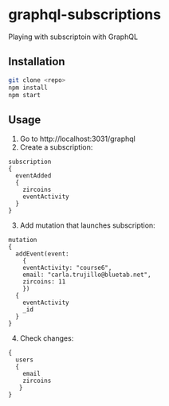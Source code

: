 # graphql-subscriptions

Playing with subscriptoin with GraphQL

## Installation

```bash
git clone <repo>
npm install
npm start
```

## Usage

1. Go to http://localhost:3031/graphql
2. Create a subscription:
```
subscription
{
  eventAdded
  {
    zircoins
    eventActivity
  }
}
```
3. Add mutation that launches subscription:
```
mutation
{
  addEvent(event: 
    {
    eventActivity: "course6",
    email: "carla.trujillo@bluetab.net",
    zircoins: 11
    })
  {
    eventActivity
    _id
  }
}
```
4. Check changes:
```
{
  users
  {
    email
    zircoins
   }
}
```
